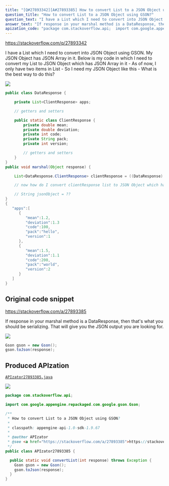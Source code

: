 ```yaml
---
title: "[Q#27893342][A#27893385] How to convert List to a JSON Object using GSON?"
question_title: "How to convert List to a JSON Object using GSON?"
question_text: "I have a List which I need to convert into JSON Object using GSON. My JSON Object has JSON Array in it. Below is my code in which I need to convert my List to JSON Object which has JSON Array in it - As of now, I only have two items in List - So I need my JSON Object like this - What is the best way to do this?"
answer_text: "If response in your marshal method is a DataResponse, then that's what you should be serializing. That will give you the JSON output you are looking for."
apization_code: "package com.stackoverflow.api;  import com.google.appengine.repackaged.com.google.gson.Gson;  /**  * How to convert List to a JSON Object using GSON?  *  * classpath: appengine-api-1.0-sdk-1.9.67  *  * @author APIzator  * @see <a href=\"https://stackoverflow.com/a/27893385\">https://stackoverflow.com/a/27893385</a>  */ public class APIzator27893385 {    public static void convertList(int response) throws Exception {     Gson gson = new Gson();     gson.toJson(response);   } }"
---
```


https://stackoverflow.com/q/27893342

I have a List which I need to convert into JSON Object using GSON. My JSON Object has JSON Array in it.
Below is my code in which I need to convert my List to JSON Object which has JSON Array in it -
As of now, I only have two items in List - So I need my JSON Object like this -
What is the best way to do this?


<div class="code-logo"><img src="/stackoverflow.png" /></div>

```java
public class DataResponse {

    private List<ClientResponse> apps;

    // getters and setters

    public static class ClientResponse {
        private double mean;
        private double deviation;
        private int code;
        private String pack;
        private int version;

        // getters and setters
    }
}
public void marshal(Object response) {

    List<DataResponse.ClientResponse> clientResponse = ((DataResponse) response).getClientResponse();

    // now how do I convert clientResponse list to JSON Object which has JSON Array in it using GSON?

    // String jsonObject = ??
}
{  
   "apps":[  
      {  
         "mean":1.2,
         "deviation":1.3
         "code":100,
         "pack":"hello",
         "version":1
      },
      {  
         "mean":1.5,
         "deviation":1.1
         "code":200,
         "pack":"world",
         "version":2
      }
   ]
}
```


## Original code snippet

https://stackoverflow.com/a/27893385

If response in your marshal method is a DataResponse, then that&#x27;s what you should be serializing.
That will give you the JSON output you are looking for.

<div class="code-logo"><img src="/stackoverflow.png" /></div>

```java
Gson gson = new Gson();
gson.toJson(response);
```

## Produced APIzation

[`APIzator27893385.java`](https://github.com/pasqualesalza/apization-temp-data/raw/master/search/APIzator27893385.java)

<div class="code-logo"><img src="/apizator.png" /></div>

```java
package com.stackoverflow.api;

import com.google.appengine.repackaged.com.google.gson.Gson;

/**
 * How to convert List to a JSON Object using GSON?
 *
 * classpath: appengine-api-1.0-sdk-1.9.67
 *
 * @author APIzator
 * @see <a href="https://stackoverflow.com/a/27893385">https://stackoverflow.com/a/27893385</a>
 */
public class APIzator27893385 {

  public static void convertList(int response) throws Exception {
    Gson gson = new Gson();
    gson.toJson(response);
  }
}

```